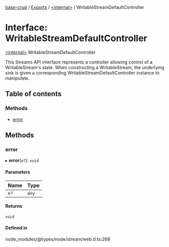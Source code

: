 [base-crud](../README.md) / [Exports](../modules.md) / [\<internal\>](../modules/internal_.md) / WritableStreamDefaultController

# Interface: WritableStreamDefaultController

[\<internal\>](../modules/internal_.md).WritableStreamDefaultController

This Streams API interface represents a controller allowing control of a
WritableStream's state. When constructing a WritableStream, the
underlying sink is given a corresponding WritableStreamDefaultController
instance to manipulate.

## Table of contents

### Methods

- [error](internal_.WritableStreamDefaultController.md#error)

## Methods

### error

▸ **error**(`e?`): `void`

#### Parameters

| Name | Type |
| :------ | :------ |
| `e?` | `any` |

#### Returns

`void`

#### Defined in

node_modules/@types/node/stream/web.d.ts:268
